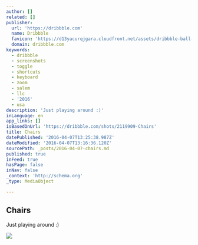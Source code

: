 ```yaml
---
author: []
related: []
publisher:
  url: 'https://dribbble.com'
  name: Dribbble
  favicon: 'https://d13yacurqjgara.cloudfront.net/assets/dribbble-ball-192-9146ab9e63dfabb4ffc276e015a4e5a6.png'
  domain: dribbble.com
keywords:
  - dribbble
  - screenshots
  - toggle
  - shortcuts
  - keyboard
  - zoom
  - salem
  - llc
  - '2016'
  - usa
description: 'Just playing around :)'
inLanguage: en
app_links: []
isBasedOnUrl: 'https://dribbble.com/shots/2119909-Chairs'
title: Chairs
datePublished: '2016-04-07T13:25:38.987Z'
dateModified: '2016-04-07T13:16:36.120Z'
sourcePath: _posts/2016-04-07-chairs.md
published: true
inFeed: true
hasPage: false
inNav: false
_context: 'http://schema.org'
_type: MediaObject

---
```

<article style=""><h1>Chairs</h1><p>Just playing around :)</p><img src="https://d13yacurqjgara.cloudfront.net/users/9964/screenshots/2119909/chairs.gif" /></article>
